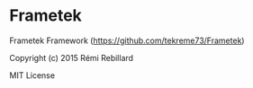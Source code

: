 # Frametek

Frametek Framework (https://github.com/tekreme73/Frametek)

Copyright (c) 2015 Rémi Rebillard

MIT License
